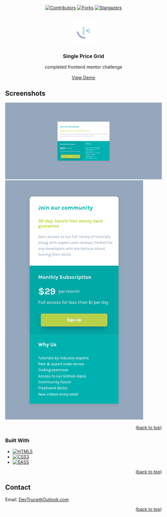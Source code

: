 <a id="readme-top"></a>

<div align="center">

[![Contributors][contributors-icon]][contributors-link]
[![Forks][forks-icon]][forks-link]
[![Stargazers][stars-icon]][stars-link]

</div>

<!-- PROJECT LOGO -->
<br />
<div align="center">
  <a href="https://github.com/DevTruce/single-price-grid">
    <img src="src/imgs/favicon-32x32.png" alt="Logo" width="80" height="80">
  </a>

<h3 align="center">Single Price Grid</h3>

  <p align="center">
    completed frontend mentor challenge
    <br />
    <br />
    <a href="https://devtruce.github.io/single-price-grid/" target="_blank">View Demo</a>
  </p>
</div>

<!-- ABOUT THE PROJECT -->

## Screenshots

[![Product Name Screen Shot][product-screenshot]](product-link)
[![Product Name Screen Shot][product-screenshot2]](product-link)

<p align="right">(<a href="#readme-top">back to top</a>)</p>

### Built With

- [![HTML5][html5-icon]][html5-link]
- [![CSS3][css3-icon]][css3-link]
- [![SASS][sass-icon]][sass-link]

<p align="right">(<a href="#readme-top">back to top</a>)</p>

<!-- CONTACT -->

## Contact

Email: [DevTruce@Outlook.com]()

<p align="right">(<a href="#readme-top">back to top</a>)</p>

<!-- #### MARKDOWN LINKS & IMAGES #### -->

<!-- ## GitHub ##-->
<!-- links -->

[contributors-link]: https://github.com/DevTruce/single-price-grid/graphs/contributors
[forks-link]: https://github.com/DevTruce/single-price-grid/network/members
[stars-link]: https://github.com/DevTruce/single-price-grid/stargazers

<!-- icons -->

[contributors-icon]: https://img.shields.io/github/contributors/DevTruce/single-price-grid.svg?style=for-the-badge
[forks-icon]: https://img.shields.io/github/forks/DevTruce/single-price-grid.svg?style=for-the-badge
[stars-icon]: https://img.shields.io/github/stars/DevTruce/single-price-grid.svg?style=for-the-badge

<!-- ## Project ## -->

[product-screenshot]: src/imgs/project-view.png
[product-screenshot2]: src/imgs/project-view2.png
[product-link]: https://devtruce.github.io/single-price-grid/

<!-- ## Tech & Tools ## -->
<!-- links -->

[html5-link]: https://html-icon/
[css3-link]: https://css3-icon/
[sass-link]: https://sass-lang.com/

<!-- icons -->

[html5-icon]: https://img.shields.io/badge/HTML5-orange?style=for-the-badge&logo=html5&logoColor=white
[css3-icon]: https://img.shields.io/badge/CSS3-blue?style=for-the-badge&logo=CSS3&logoColor=white
[sass-icon]: https://img.shields.io/badge/SASS-AA77FF?style=for-the-badge&logo=SASS&logoColor=white
